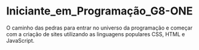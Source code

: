 # Iniciante_em_Programação_G8-ONE
 O caminho das pedras para entrar no universo da programação e começar com a criação de sites utilizando as linguagens populares CSS, HTML e JavaScript.
